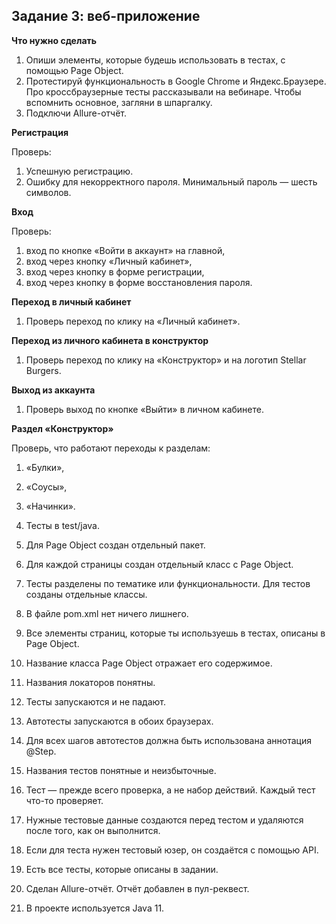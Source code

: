## Задание 3: веб-приложение

**Что нужно сделать**
1. Опиши элементы, которые будешь использовать в тестах, с помощью Page Object.
2. Протестируй функциональность в Google Chrome и Яндекс.Браузере. Про кроссбраузерные тесты рассказывали на вебинаре. Чтобы вспомнить основное, загляни в шпаргалку.
3. Подключи Allure-отчёт.

**Регистрация**

Проверь:

1. Успешную регистрацию.
2. Ошибку для некорректного пароля. Минимальный пароль — шесть символов.

**Вход** 

Проверь:

1. вход по кнопке «Войти в аккаунт» на главной,
2. вход через кнопку «Личный кабинет»,
3. вход через кнопку в форме регистрации,
4. вход через кнопку в форме восстановления пароля.

**Переход в личный кабинет**
1. Проверь переход по клику на «Личный кабинет».

**Переход из личного кабинета в конструктор**
1. Проверь переход по клику на «Конструктор» и на логотип Stellar Burgers.

**Выход из аккаунта**
1. Проверь выход по кнопке «Выйти» в личном кабинете.

**Раздел «Конструктор»**

Проверь, что работают переходы к разделам:

1. «Булки»,
2. «Соусы»,
3. «Начинки».

1. Тесты в test/java.
2. Для Page Object создан отдельный пакет.
3. Для каждой страницы создан отдельный класс с Page Object.
4. Тесты разделены по тематике или функциональности. Для тестов созданы отдельные классы.
5. В файле pom.xml нет ничего лишнего.
6. Все элементы страниц, которые ты используешь в тестах, описаны в Page Object.
7. Название класса Page Object отражает его содержимое.
8. Названия локаторов понятны.
9. Тесты запускаются и не падают.
10. Автотесты запускаются в обоих браузерах.
11. Для всех шагов автотестов должна быть использована аннотация @Step.
12. Названия тестов понятные и неизбыточные.
13. Тест — прежде всего проверка, а не набор действий. Каждый тест что-то проверяет.
14. Нужные тестовые данные создаются перед тестом и удаляются после того, как он выполнится.
15. Если для теста нужен тестовый юзер, он создаётся с помощью API.
16. Есть все тесты, которые описаны в задании.
17. Сделан Allure-отчёт. Отчёт добавлен в пул-реквест.
18. В проекте используется Java 11.
